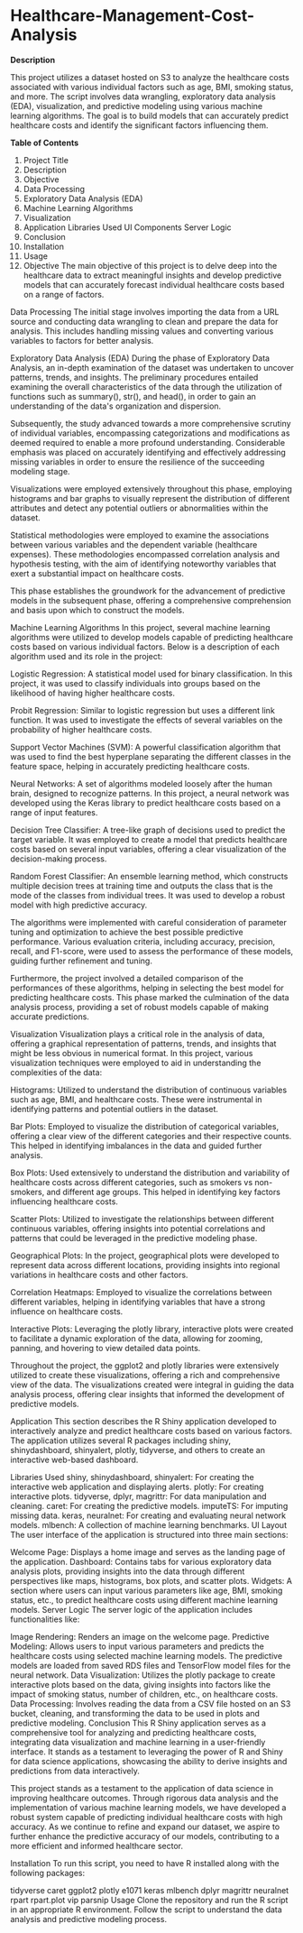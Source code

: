 # Healthcare-Management-Cost-Analysis
**Description**

This project utilizes a dataset hosted on S3 to analyze the healthcare costs associated with various individual factors such as age, BMI, smoking status, and more. The script involves data wrangling, exploratory data analysis (EDA), visualization, and predictive modeling using various machine learning algorithms. The goal is to build models that can accurately predict healthcare costs and identify the significant factors influencing them.

**Table of Contents**
 1. Project Title
 2. Description
 3. Objective
 4. Data Processing
 5. Exploratory Data Analysis (EDA)
 6. Machine Learning Algorithms
 7. Visualization
 8. Application
   Libraries Used
   UI Components
   Server Logic
 9. Conclusion
10. Installation
11. Usage
12. Objective
The main objective of this project is to delve deep into the healthcare data to extract meaningful insights and develop predictive models that can accurately forecast individual healthcare costs based on a range of factors.

Data Processing
The initial stage involves importing the data from a URL source and conducting data wrangling to clean and prepare the data for analysis. This includes handling missing values and converting various variables to factors for better analysis.

Exploratory Data Analysis (EDA)
During the phase of Exploratory Data Analysis, an in-depth examination of the dataset was undertaken to uncover patterns, trends, and insights. The preliminary procedures entailed examining the overall characteristics of the data through the utilization of functions such as summary(), str(), and head(), in order to gain an understanding of the data's organization and dispersion.

Subsequently, the study advanced towards a more comprehensive scrutiny of individual variables, encompassing categorizations and modifications as deemed required to enable a more profound understanding. Considerable emphasis was placed on accurately identifying and effectively addressing missing variables in order to ensure the resilience of the succeeding modeling stage.

Visualizations were employed extensively throughout this phase, employing histograms and bar graphs to visually represent the distribution of different attributes and detect any potential outliers or abnormalities within the dataset.

Statistical methodologies were employed to examine the associations between various variables and the dependent variable (healthcare expenses). These methodologies encompassed correlation analysis and hypothesis testing, with the aim of identifying noteworthy variables that exert a substantial impact on healthcare costs.

This phase establishes the groundwork for the advancement of predictive models in the subsequent phase, offering a comprehensive comprehension and basis upon which to construct the models.

Machine Learning Algorithms
In this project, several machine learning algorithms were utilized to develop models capable of predicting healthcare costs based on various individual factors. Below is a description of each algorithm used and its role in the project:

Logistic Regression: A statistical model used for binary classification. In this project, it was used to classify individuals into groups based on the likelihood of having higher healthcare costs.

Probit Regression: Similar to logistic regression but uses a different link function. It was used to investigate the effects of several variables on the probability of higher healthcare costs.

Support Vector Machines (SVM): A powerful classification algorithm that was used to find the best hyperplane separating the different classes in the feature space, helping in accurately predicting healthcare costs.

Neural Networks: A set of algorithms modeled loosely after the human brain, designed to recognize patterns. In this project, a neural network was developed using the Keras library to predict healthcare costs based on a range of input features.

Decision Tree Classifier: A tree-like graph of decisions used to predict the target variable. It was employed to create a model that predicts healthcare costs based on several input variables, offering a clear visualization of the decision-making process.

Random Forest Classifier: An ensemble learning method, which constructs multiple decision trees at training time and outputs the class that is the mode of the classes from individual trees. It was used to develop a robust model with high predictive accuracy.

The algorithms were implemented with careful consideration of parameter tuning and optimization to achieve the best possible predictive performance. Various evaluation criteria, including accuracy, precision, recall, and F1-score, were used to assess the performance of these models, guiding further refinement and tuning.

Furthermore, the project involved a detailed comparison of the performances of these algorithms, helping in selecting the best model for predicting healthcare costs. This phase marked the culmination of the data analysis process, providing a set of robust models capable of making accurate predictions.

Visualization
Visualization plays a critical role in the analysis of data, offering a graphical representation of patterns, trends, and insights that might be less obvious in numerical format. In this project, various visualization techniques were employed to aid in understanding the complexities of the data:

Histograms: Utilized to understand the distribution of continuous variables such as age, BMI, and healthcare costs. These were instrumental in identifying patterns and potential outliers in the dataset.

Bar Plots: Employed to visualize the distribution of categorical variables, offering a clear view of the different categories and their respective counts. This helped in identifying imbalances in the data and guided further analysis.

Box Plots: Used extensively to understand the distribution and variability of healthcare costs across different categories, such as smokers vs non-smokers, and different age groups. This helped in identifying key factors influencing healthcare costs.

Scatter Plots: Utilized to investigate the relationships between different continuous variables, offering insights into potential correlations and patterns that could be leveraged in the predictive modeling phase.

Geographical Plots: In the project, geographical plots were developed to represent data across different locations, providing insights into regional variations in healthcare costs and other factors.

Correlation Heatmaps: Employed to visualize the correlations between different variables, helping in identifying variables that have a strong influence on healthcare costs.

Interactive Plots: Leveraging the plotly library, interactive plots were created to facilitate a dynamic exploration of the data, allowing for zooming, panning, and hovering to view detailed data points.

Throughout the project, the ggplot2 and plotly libraries were extensively utilized to create these visualizations, offering a rich and comprehensive view of the data. The visualizations created were integral in guiding the data analysis process, offering clear insights that informed the development of predictive models.

Application
This section describes the R Shiny application developed to interactively analyze and predict healthcare costs based on various factors. The application utilizes several R packages including shiny, shinydashboard, shinyalert, plotly, tidyverse, and others to create an interactive web-based dashboard.

Libraries Used
shiny, shinydashboard, shinyalert: For creating the interactive web application and displaying alerts.
plotly: For creating interactive plots.
tidyverse, dplyr, magrittr: For data manipulation and cleaning.
caret: For creating the predictive models.
imputeTS: For imputing missing data.
keras, neuralnet: For creating and evaluating neural network models.
mlbench: A collection of machine learning benchmarks.
UI Layout
The user interface of the application is structured into three main sections:

Welcome Page: Displays a home image and serves as the landing page of the application.
Dashboard: Contains tabs for various exploratory data analysis plots, providing insights into the data through different perspectives like maps, histograms, box plots, and scatter plots.
Widgets: A section where users can input various parameters like age, BMI, smoking status, etc., to predict healthcare costs using different machine learning models.
Server Logic
The server logic of the application includes functionalities like:

Image Rendering: Renders an image on the welcome page.
Predictive Modeling: Allows users to input various parameters and predicts the healthcare costs using selected machine learning models. The predictive models are loaded from saved RDS files and TensorFlow model files for the neural network.
Data Visualization: Utilizes the plotly package to create interactive plots based on the data, giving insights into factors like the impact of smoking status, number of children, etc., on healthcare costs.
Data Processing: Involves reading the data from a CSV file hosted on an S3 bucket, cleaning, and transforming the data to be used in plots and predictive modeling.
Conclusion
This R Shiny application serves as a comprehensive tool for analyzing and predicting healthcare costs, integrating data visualization and machine learning in a user-friendly interface. It stands as a testament to leveraging the power of R and Shiny for data science applications, showcasing the ability to derive insights and predictions from data interactively.

This project stands as a testament to the application of data science in improving healthcare outcomes. Through rigorous data analysis and the implementation of various machine learning models, we have developed a robust system capable of predicting individual healthcare costs with high accuracy. As we continue to refine and expand our dataset, we aspire to further enhance the predictive accuracy of our models, contributing to a more efficient and informed healthcare sector.

Installation
To run this script, you need to have R installed along with the following packages:

tidyverse
caret
ggplot2
plotly
e1071
keras
mlbench
dplyr
magrittr
neuralnet
rpart
rpart.plot
vip
parsnip
Usage
Clone the repository and run the R script in an appropriate R environment. Follow the script to understand the data analysis and predictive modeling process.
